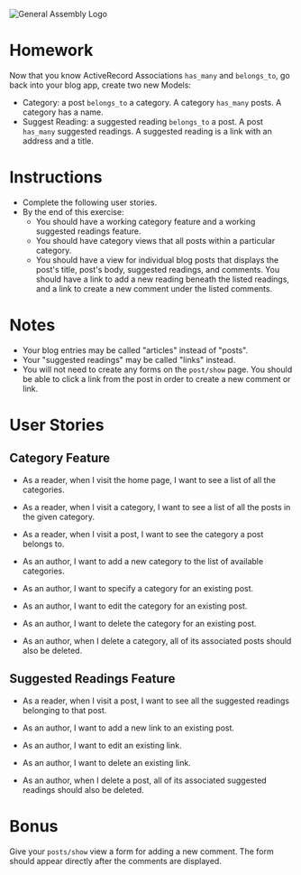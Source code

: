 ![General Assembly Logo](http://i.imgur.com/ke8USTq.png)

# Homework

Now that you know ActiveRecord Associations `has_many` and `belongs_to`, go back into your blog app, create two new Models:

* Category: a post `belongs_to` a category. A category `has_many` posts. A category has a name.
* Suggest Reading: a suggested reading `belongs_to` a post. A post `has_many` suggested readings. A suggested reading is a link with an address and a title.

# Instructions

* Complete the following user stories.
* By the end of this exercise:
  * You should have a working category feature and a working suggested readings feature.
  * You should have category views that all posts within a particular category.
  * You should have a view for individual blog posts that displays the post's title, post's body, suggested readings, and comments. You should have a link to add a new reading beneath the listed readings, and a link to create a new comment under the listed comments.

# Notes

* Your blog entries may be called "articles" instead of "posts".
* Your "suggested readings" may be called "links" instead.
* You will not need to create any forms on the `post/show` page. You should be able to click a link from the post in order to create a new comment or link.

# User Stories

## Category Feature

* As a reader, when I visit the home page, I want to see a list of all the categories.
* As a reader, when I visit a category, I want to see a list of all the posts in the given category. 
* As a reader, when I visit a post, I want to see the category a post belongs to.

* As an author, I want to add a new category to the list of available categories.
* As an author, I want to specify a category for an existing post. 
* As an author, I want to edit the category for an existing post. 
* As an author, I want to delete the category for an existing post.
* As an author, when I delete a category, all of its associated posts should also be deleted.

## Suggested Readings Feature

* As a reader, when I visit a post, I want to see all the suggested readings belonging to that post.

* As an author, I want to add a new link to an existing post. 
* As an author, I want to edit an existing link. 
* As an author, I want to delete an existing link.
* As an author, when I delete a post, all of its associated suggested readings should also be deleted.

# Bonus

Give your `posts/show` view a form for adding a new comment. The form should appear directly after the comments are displayed. 
